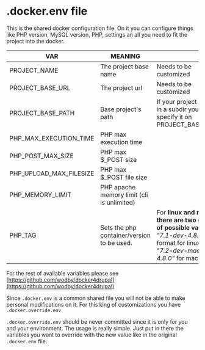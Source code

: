 # .docker.env file

This is the shared docker configuration file. On it you can configure things like PHP version, MySQL version, PHP, settings an all you need to fit the project into the docker.

| VAR                      | MEANING                                    | |
|--------------------------|--------------------------------------------|--------------------------------------------------------------------------------------------|
| PROJECT_NAME             | The project base name                      | Needs to be customized                                                                     |
| PROJECT_BASE_URL         | The project url                            | Needs to be customized                                                                     |
| PROJECT_BASE_PATH        | Base project's path                        | If your project resides in a subdir you can specify it on PROJECT_BASE_PATH                |
| PHP_MAX_EXECUTION_TIME   | PHP max execution time                     | |
| PHP_POST_MAX_SIZE        | PHP max $_POST size                        | |
| PHP_UPLOAD_MAX_FILESIZE  | PHP max $_POST file size                   | |
| PHP_MEMORY_LIMIT         | PHP apache memory limit (cli is unlimited) | |
| PHP_TAG                  | Sets the php container/version to be used. | For **linux and mac there are two group of possible values**. *"7.1-dev-4.8.0"* format for linux and *"7.2-dev-macos-4.8.0"* for mac.|

For the rest of available variables please see  [https://github.com/wodby/docker4drupal](https://github.com/wodby/docker4drupal)

Since `.docker.env` is a common shared file you will not be able to make personal modifications on it. For this king of customizations you have `.docker.override.env`  

`.docker.override.env` should be never committed since it is only for you and your environment. The usage is really simple. Just put in there the variables you want to override with the new value like in the original `.docker.env` file.
